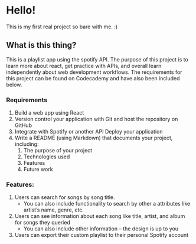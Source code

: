 # Hello! 

This is my first real project so bare with me. :)

## What is this thing?

This is a playlist app using the spotify API. The purpose of this project is to learn more about react, get practice with APIs, and overall learn independently about web development workflows. The requirements for this project can be found on Codecademy and have also been included below.

### Requirements

1. Build a web app using React
2. Version control your application with Git and host the repository on GitHub
3. Integrate with Spotify or another API
Deploy your application
4. Write a README (using Markdown) that documents your project, including:
    1. The purpose of your project
    2. Technologies used
    3. Features
    4. Future work


### Features:
1. Users can search for songs by song title.
    - You can also include functionality to search by other a attributes like artist’s name, genre, etc.
3. Users can see information about each song like title, artist, and album for songs they queried
    - You can also include other information – the design is up to you
5. Users can export their custom playlist to their personal Spotify account